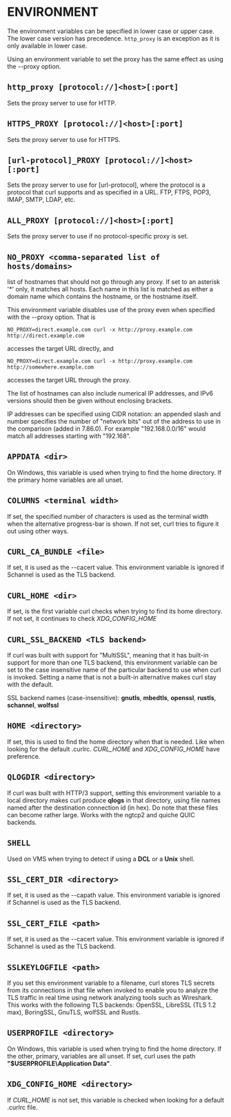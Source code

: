 <!-- Copyright (C) Daniel Stenberg, <daniel@haxx.se>, et al. -->
<!-- SPDX-License-Identifier: curl -->
# ENVIRONMENT
The environment variables can be specified in lower case or upper case. The
lower case version has precedence. `http_proxy` is an exception as it is only
available in lower case.

Using an environment variable to set the proxy has the same effect as using
the --proxy option.

## `http_proxy [protocol://]<host>[:port]`
Sets the proxy server to use for HTTP.

## `HTTPS_PROXY [protocol://]<host>[:port]`
Sets the proxy server to use for HTTPS.

## `[url-protocol]_PROXY [protocol://]<host>[:port]`
Sets the proxy server to use for [url-protocol], where the protocol is a
protocol that curl supports and as specified in a URL. FTP, FTPS, POP3, IMAP,
SMTP, LDAP, etc.

## `ALL_PROXY [protocol://]<host>[:port]`
Sets the proxy server to use if no protocol-specific proxy is set.

## `NO_PROXY <comma-separated list of hosts/domains>`
list of hostnames that should not go through any proxy. If set to an asterisk
'*' only, it matches all hosts. Each name in this list is matched as either a
domain name which contains the hostname, or the hostname itself.

This environment variable disables use of the proxy even when specified with
the --proxy option. That is

    NO_PROXY=direct.example.com curl -x http://proxy.example.com
    http://direct.example.com

accesses the target URL directly, and

    NO_PROXY=direct.example.com curl -x http://proxy.example.com
    http://somewhere.example.com

accesses the target URL through the proxy.

The list of hostnames can also include numerical IP addresses, and IPv6
versions should then be given without enclosing brackets.

IP addresses can be specified using CIDR notation: an appended slash and
number specifies the number of "network bits" out of the address to use in the
comparison (added in 7.86.0). For example "192.168.0.0/16" would match all
addresses starting with "192.168".

## `APPDATA <dir>`
On Windows, this variable is used when trying to find the home directory. If
the primary home variables are all unset.

## `COLUMNS <terminal width>`
If set, the specified number of characters is used as the terminal width when
the alternative progress-bar is shown. If not set, curl tries to figure it out
using other ways.

## `CURL_CA_BUNDLE <file>`
If set, it is used as the --cacert value. This environment variable is ignored
if Schannel is used as the TLS backend.

## `CURL_HOME <dir>`
If set, is the first variable curl checks when trying to find its home
directory. If not set, it continues to check *XDG_CONFIG_HOME*

## `CURL_SSL_BACKEND <TLS backend>`
If curl was built with support for "MultiSSL", meaning that it has built-in
support for more than one TLS backend, this environment variable can be set to
the case insensitive name of the particular backend to use when curl is
invoked. Setting a name that is not a built-in alternative makes curl stay
with the default.

SSL backend names (case-insensitive): **gnutls**, **mbedtls**, **openssl**,
**rustls**, **schannel**, **wolfssl**

## `HOME <directory>`
If set, this is used to find the home directory when that is needed. Like when
looking for the default .curlrc. *CURL_HOME* and *XDG_CONFIG_HOME*
have preference.

## `QLOGDIR <directory>`
If curl was built with HTTP/3 support, setting this environment variable to a
local directory makes curl produce **qlogs** in that directory, using file
names named after the destination connection id (in hex). Do note that these
files can become rather large. Works with the ngtcp2 and quiche QUIC backends.

## `SHELL`
Used on VMS when trying to detect if using a **DCL** or a **Unix** shell.

## `SSL_CERT_DIR <directory>`
If set, it is used as the --capath value. This environment variable is ignored
if Schannel is used as the TLS backend.

## `SSL_CERT_FILE <path>`
If set, it is used as the --cacert value. This environment variable is ignored
if Schannel is used as the TLS backend.

## `SSLKEYLOGFILE <path>`
If you set this environment variable to a filename, curl stores TLS secrets
from its connections in that file when invoked to enable you to analyze the
TLS traffic in real time using network analyzing tools such as Wireshark. This
works with the following TLS backends: OpenSSL, LibreSSL (TLS 1.2 max),
BoringSSL, GnuTLS, wolfSSL and Rustls.

## `USERPROFILE <directory>`
On Windows, this variable is used when trying to find the home directory. If
the other, primary, variables are all unset. If set, curl uses the path
**"$USERPROFILE\Application Data"**.

## `XDG_CONFIG_HOME <directory>`
If *CURL_HOME* is not set, this variable is checked when looking for a
default .curlrc file.

